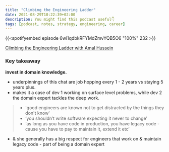 ```yaml
---
title: "Climbing the Engineering Ladder"
date: 2021-08-29T10:22:39+02:00
description: You might find this podcast useful👇
tags: [podcast, notes, strategy, engineering, career]
---
```


{{<spotifyembed episode 6wl1qdbkRFYMdZmvYQB5O6 "100%" 232 >}}

[Climbing the Engineering Ladder with Amal Hussein](https://podcasts.apple.com/gb/podcast/hanselminutes-with-scott-hanselman/id117488860?i=1000533239074)

  
### Key takeaway
**invest in domain knowledge.**

- underpinnings of this chat are job hopping every 1 - 2 years vs staying 5 years plus. 
- makes it a case of dev 1 working on surface level problems, while dev 2 the domain expert tackles the deep work. 


> - 'good engineers are known not to get distracted by the things they don't know'
> - ‘you shouldn’t write software expecting it never to change’
> - ‘as long as you have code in production, you have legacy code - cause you have to pay to maintain it, extend it etc’ 
 
- & she generally has a big respect for engineers that work on & maintain legacy code - part of being a domain expert